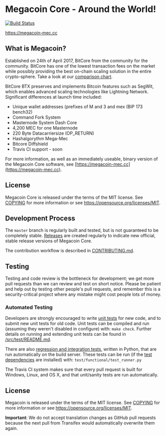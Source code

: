 Megacoin Core - Around the World!
=====================================

[![Build Status](https://travis-ci.org/megacoin-project/megacoin.svg?branch=master)](https://travis-ci.org/megacoin-project/megacoin)

https://megacoin-mec.cc

What is Megacoin?
----------------

Established on 24th of April 2017, BitCore from the community for the community. BitCore has one of the lowest transaction fees on the market while possibly providing the best on-chain scaling solution in the  entire crypto-sphere. Take a look at our [comparison chart](https://bitcore.cc/wp-content/uploads/2019/11/BitCoreVsAgosto2019.jpg).

BitCore BTX preserves and implements Bitcoin features such as SegWit, which enables advanced scaling technologies like Lightning Network. Significant differences at launch time included:

- Unique wallet addresses (prefixes of M and 3 and mex (BIP 173 bench32)
- Command Fork System
- Masternode System Dash Core
- 4,200 MEC for one Masternode
- 220 Byte Datacarriersize (OP_RETURN)
- Hashalgorythm Mega-Mec
- Bitcore Diffshield
- Travis CI support - soon

For more information, as well as an immediately useable, binary version of
the Megacoin Core software, see [https://megacoin-mec.cc](https://megacoin-mec.cc).

License
-------

Megacoin Core is released under the terms of the MIT license. See [COPYING](COPYING) for more
information or see https://opensource.org/licenses/MIT.



Development Process
-------------------

The `master` branch is regularly built and tested, but is not guaranteed to be
completely stable. [Releases](https://github.com/LIMXTEC/Megacoin/release) are created
regularly to indicate new official, stable release versions of Megacoin Core.

The contribution workflow is described in [CONTRIBUTING.md](CONTRIBUTING.md).

Testing
-------

Testing and code review is the bottleneck for development; we get more pull
requests than we can review and test on short notice. Please be patient and help out by testing
other people's pull requests, and remember this is a security-critical project where any mistake might cost people
lots of money.

### Automated Testing

Developers are strongly encouraged to write [unit tests](src/test/README.md) for new code, and to
submit new unit tests for old code. Unit tests can be compiled and run
(assuming they weren't disabled in configure) with: `make check`. Further details on running
and extending unit tests can be found in [/src/test/README.md](/src/test/README.md).

There are also [regression and integration tests](/test), written
in Python, that are run automatically on the build server.
These tests can be run (if the [test dependencies](/test) are installed) with: `test/functional/test_runner.py`

The Travis CI system makes sure that every pull request is built for Windows, Linux, and OS X, and that unit/sanity tests are run automatically.

License
-------

Megacoin is released under the terms of the MIT license. See [COPYING](COPYING) for more
information or see https://opensource.org/licenses/MIT.

**Important**: We do not accept translation changes as GitHub pull requests because the next
pull from Transifex would automatically overwrite them again.

